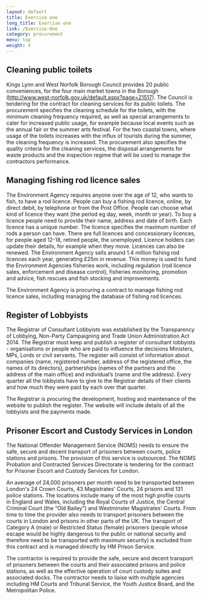```yaml
---
layout: default
title: Exercise one
long_title: Exercise one
link: /Exercise-One
category: procurement
menu: top
weight: 4
---
```


## Cleaning public toilets

Kings Lynn and West Norfolk Borough Council provides 20 public conveniences, for the four main market towns in the Borough (http://www.west-norfolk.gov.uk/default.aspx?page=21517). The Council is tendering for the contract for cleaning services for its public toilets. The procurement specifies the cleaning schedule for the toilets, with the minimum cleaning frequency required, as well as special arrangements to cater for increased public usage, for example because local events such as the annual fair or the summer arts festival. For the two coastal towns, where usage of the toilets increases with the influx of tourists during the summer, the cleaning frequency is increased. The procurement also specifies the quality criteria for the cleaning services, the disposal arrangements for waste products and the inspection regime that will be used to manage the contractors performance.

## Managing fishing rod licence sales

The Environment Agency requires anyone over the age of 12, who wants to fish, to have a rod licence. People can buy a fishing rod licence, online, by direct debit, by telephone or from the Post Office. People can choose what kind of licence they want (the period eg day, week, month or year). To buy a licence people need to provide their name, address and date of birth. Each licence has a unique number. The licence specifies the maximum number of rods a person can have. There are full licences and concessionary licences, for people aged 12-18, retired people, the unemployed. Licence holders can update their details, for example when they move. Licences can also be renewed. The Environment Agency sells around 1.4 million fishing rod licences each year, generating £25m in revenue. This money is used to fund the Environment Agencies fisheries work, including regulation (rod licence sales, enforcement and disease control), fisheries monitoring, promotion and advice, fish rescues and fish stocking and improvements.

The Environment Agency is procuring a contract to manage fishing rod licence sales, including managing the database of fishing rod licences.

## Register of Lobbyists

The Registrar of Consultant Lobbyists was established by the Transparency of Lobbying, Non-Party Campaigning and Trade Union Administration Act 2014. The Registrar must keep and publish a register of consultant lobbyists - organisations or people who are paid to influence the decisions Ministers, MPs, Lords or civil servants. The register will consist of information about companies (name, registered number, address of the registered office, the names of its directors), partnerships (names of the partners and the address of the main office) and individual’s (name and the address). Every quarter all the lobbyists have to give to the Registrar details of their clients and how much they were paid by each over that quarter.

The Registrar is procuring the development, hosting and maintenance of the website to publish the register. The website will include details of all the lobbyists and the payments made.

## Prisoner Escort and Custody Services in London

The National Offender Management Service (NOMS) needs to ensure the safe, secure and decent transport of prisoners between courts, police stations and prisons. The provision of this service is outsourced. The NOMS Probation and Contracted Services Directorate is tendering for the contract for Prisoner Escort and Custody Services for London.

An average of 24,000 prisoners per month need to be transported between London's 24 Crown Courts, 43 Magistrates' Courts, 24 prisons and 131 police stations. The locations include many of the most high profile courts in England and Wales, including the Royal Courts of Justice, the Central Criminal Court (the “Old Bailey”) and Westminster Magistrates' Courts. From time to time the provider also needs to transport prisoners between the courts in London and prisons in other parts of the UK. The transport of Category A (male) or Restricted Status (female) prisoners (people whose escape would be highly dangerous to the public or national security and therefore need to be transported with maximum security) is excluded from this contract and is managed directly by HM Prison Service.

The contractor is required to provide the safe, secure and decent transport of prisoners between the courts and their associated prisons and police stations, as well as the effective operation of court custody suites and associated docks. The contractor needs to liaise with multiple agencies including HM Courts and Tribunal Service, the Youth Justice Board, and the Metropolitan Police.

